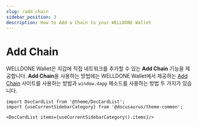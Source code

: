 ```yaml
---
slug: /add-chain
sidebar_position: 3
description: How to Add a Chain to your WELLDONE Wallet
---
```


# Add Chain

WELLDONE Wallet은 지갑에 직접 네트워크를 추가할 수 있는 **Add Chain** 기능을 제공합니다. **Add Chain**을 사용하는 방법에는 WELLDONE Wallet에서 제공하는 [Add Chain](https://addchain.welldonestudio.io) 사이트를 사용하는 방법과 `window.dapp` 메소드를 사용하는 방법 두 가지가 있습니다.

```mdx-code-block
import DocCardList from '@theme/DocCardList';
import {useCurrentSidebarCategory} from '@docusaurus/theme-common';

<DocCardList items={useCurrentSidebarCategory().items}/>
```
